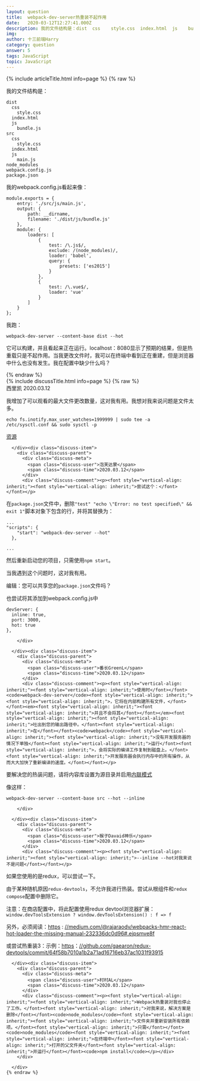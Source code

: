 ```yaml
---
layout: question
title:  webpack-dev-server热重装不起作用
date:   2020-03-12T12:27:41.000Z
description: 我的文件结构是：dist  css    style.css  index.html  js    bundle.jssrc  css...
img: 
author: 十三前端Harry
category: question
answer: 5
tags: JavaScript
topic: JavaScript
---
```

<div class="article-root">
  <div class="article">
    {% include articleTitle.html info=page %}
    {% raw %}
    <div class="article-content"><p><font style="vertical-align: inherit;"><font style="vertical-align: inherit;">我的文件结构是：</font></font></p>

<pre><code>dist<font></font>
  css<font></font>
    style.css<font></font>
  index.html<font></font>
  js<font></font>
    bundle.js<font></font>
src<font></font>
  css<font></font>
    style.css<font></font>
  index.html<font></font>
  js<font></font>
    main.js<font></font>
node_modules<font></font>
webpack.config.js<font></font>
package.json<font></font>
</code></pre>

<p><font style="vertical-align: inherit;"><font style="vertical-align: inherit;">我的webpack.config.js看起来像：</font></font></p>

<pre><code>module.exports = {<font></font>
    entry: './src/js/main.js',<font></font>
    output: {<font></font>
        path: __dirname,<font></font>
        filename: './dist/js/bundle.js'<font></font>
    },<font></font>
    module: {<font></font>
        loaders: [<font></font>
            {<font></font>
                test: /\.js$/,<font></font>
                exclude: /(node_modules)/,<font></font>
                loader: 'babel',<font></font>
                query: {<font></font>
                    presets: ['es2015']<font></font>
                }<font></font>
            },<font></font>
            {<font></font>
                test: /\.vue$/,<font></font>
                loader: 'vue'<font></font>
            }<font></font>
        ]<font></font>
    }<font></font>
};<font></font>
</code></pre>

<p><font style="vertical-align: inherit;"><font style="vertical-align: inherit;">我跑：</font></font></p>

<pre><code>webpack-dev-server --content-base dist --hot
</code></pre>

<p><font style="vertical-align: inherit;"><font style="vertical-align: inherit;">它可以构建，并且看起来正在运行。</font><font style="vertical-align: inherit;">localhost：8080显示了预期的结果，但是热重载只是不起作用。</font><font style="vertical-align: inherit;">当我更改文件时，我可以在终端中看到正在重建，但是浏览器中什么也没有发生。</font><font style="vertical-align: inherit;">我在配置中缺少什么吗？</font></font></p></div>
    {% endraw %}
  </div>

  <div class="discuss-wrapper">
    {% include discussTitle.html info=page %}
    {% raw %}
    <div class="discuss-item">
        <div class="discuss-parent">
          <div class="discuss-meta">
            <span class="discuss-user">西里凯</span>
            <span class="discuss-time">2020.03.12</span>
          </div>
          <div class="discuss-comment"><p><font style="vertical-align: inherit;"><font style="vertical-align: inherit;">我增加了可以观看的最大文件更改数量，这对我有用。</font><font style="vertical-align: inherit;">我想对我来说问题是文件太多。</font></font></p>

<pre><code>echo fs.inotify.max_user_watches=1999999 | sudo tee -a /etc/sysctl.conf &amp;&amp; sudo sysctl -p
</code></pre>

<p><a href="https://unix.stackexchange.com/questions/444998/how-to-set-and-understand-fs-notify-max-user-watches"><font style="vertical-align: inherit;"><font style="vertical-align: inherit;">资源</font></font></a></p></div>
        </div>
        
      </div><div class="discuss-item">
        <div class="discuss-parent">
          <div class="discuss-meta">
            <span class="discuss-user">泡芙达蒙</span>
            <span class="discuss-time">2020.03.12</span>
          </div>
          <div class="discuss-comment"><p><font style="vertical-align: inherit;"><font style="vertical-align: inherit;">尝试这个：</font></font></p>

<p><font style="vertical-align: inherit;"><font style="vertical-align: inherit;">在</font></font><code>package.json</code><font style="vertical-align: inherit;"><font style="vertical-align: inherit;">文件中，删除</font></font><code>"test" "echo \"Error: no test specified\" &amp;&amp; exit 1"</code><font style="vertical-align: inherit;"><font style="vertical-align: inherit;">脚本对象下</font><font style="vertical-align: inherit;">包含的行</font><font style="vertical-align: inherit;">，并将其替换为：</font></font></p>

<pre><code>...<font></font>
"scripts": {<font></font>
    "start": "webpack-dev-server --hot"<font></font>
  },<font></font>
<font></font>
...<font></font>
</code></pre>

<p><font style="vertical-align: inherit;"><font style="vertical-align: inherit;">然后重新启动您的项目，只需使用</font></font><code>npm start</code><font style="vertical-align: inherit;"><font style="vertical-align: inherit;">。</font></font></p>

<p><font style="vertical-align: inherit;"><font style="vertical-align: inherit;">当我遇到这个问题时，这对我有用。 </font></font></p>

<p><font style="vertical-align: inherit;"><font style="vertical-align: inherit;">编辑：您可以共享您的</font></font><code>package.json</code><font style="vertical-align: inherit;"><font style="vertical-align: inherit;">文件吗？</font></font></p>

<p><font style="vertical-align: inherit;"><font style="vertical-align: inherit;">也尝试将其添加到webpack.config.js中</font></font></p>

<pre><code>devServer: {<font></font>
  inline: true,<font></font>
  port: 3000,<font></font>
  hot: true<font></font>
},<font></font>
</code></pre></div>
        </div>
        
      </div><div class="discuss-item">
        <div class="discuss-parent">
          <div class="discuss-meta">
            <span class="discuss-user">番长GreenL</span>
            <span class="discuss-time">2020.03.12</span>
          </div>
          <div class="discuss-comment"><p><font style="vertical-align: inherit;"><font style="vertical-align: inherit;">使用时</font></font><code>webpack-dev-server</code><font style="vertical-align: inherit;"><font style="vertical-align: inherit;">，它将在内部构建所有文件，</font></font><em><font style="vertical-align: inherit;"><font style="vertical-align: inherit;">并且不会将其</font></font></em><font style="vertical-align: inherit;"><font style="vertical-align: inherit;">吐出到您的输出路径中。</font><font style="vertical-align: inherit;">在</font></font><code>webpack</code><font style="vertical-align: inherit;"><font style="vertical-align: inherit;">没有开发服务器的情况下单独</font><font style="vertical-align: inherit;">运行</font><font style="vertical-align: inherit;">，会将实际的编译工作复制到磁盘上。</font><font style="vertical-align: inherit;">开发服务器会执行内存中的所有操作，从而大大加快了重新编译的速度。</font></font></p>

<p><font style="vertical-align: inherit;"><font style="vertical-align: inherit;">要解决您的热装问题，请将内容库设置为源目录并启用</font></font><a href="https://webpack.js.org/configuration/dev-server/#devserverinline" rel="nofollow noreferrer"><font style="vertical-align: inherit;"><font style="vertical-align: inherit;">内联模式</font></font></a></p>

<p><font style="vertical-align: inherit;"><font style="vertical-align: inherit;">像这样：</font></font></p>

<pre><code>webpack-dev-server --content-base src --hot --inline
</code></pre></div>
        </div>
        
      </div><div class="discuss-item">
        <div class="discuss-parent">
          <div class="discuss-meta">
            <span class="discuss-user">猴子Davaid神乐</span>
            <span class="discuss-time">2020.03.12</span>
          </div>
          <div class="discuss-comment"><p><font style="vertical-align: inherit;"><font style="vertical-align: inherit;">--inline --hot对我来说不是问题</font></font></p>

<p><font style="vertical-align: inherit;"><font style="vertical-align: inherit;">如果您使用的是redux，可以尝试一下。</font></font></p>

<p><font style="vertical-align: inherit;"><font style="vertical-align: inherit;">由于某种随机原因</font></font><code>redux-devtools</code><font style="vertical-align: inherit;"><font style="vertical-align: inherit;">，不允许我进行热装。</font><font style="vertical-align: inherit;">尝试从根组件和</font></font><code>redux compose</code><font style="vertical-align: inherit;"><font style="vertical-align: inherit;">配置中</font><font style="vertical-align: inherit;">删除它</font><font style="vertical-align: inherit;">。</font></font></p>

<p><font style="vertical-align: inherit;"><font style="vertical-align: inherit;">注意：在商店配置中，将此配置使用redux devtool浏览器扩展： </font></font><code>window.devToolsExtension ? window.devToolsExtension() : f =&gt; f</code></p>

<p><font style="vertical-align: inherit;"><font style="vertical-align: inherit;">另外，必须阅读：</font><a href="https://medium.com/@rajaraodv/webpacks-hmr-react-hot-loader-the-missing-manual-232336dc0d96#.ejpsmve8f" rel="nofollow noreferrer"><font style="vertical-align: inherit;">https</font></a><font style="vertical-align: inherit;"> : </font></font><a href="https://medium.com/@rajaraodv/webpacks-hmr-react-hot-loader-the-missing-manual-232336dc0d96#.ejpsmve8f" rel="nofollow noreferrer"><font style="vertical-align: inherit;"><font style="vertical-align: inherit;">//medium.com/@rajaraodv/webpacks-hmr-react-hot-loader-the-missing-manual-232336dc0d96#.ejpsmve8f</font></font></a></p>

<p><font style="vertical-align: inherit;"><font style="vertical-align: inherit;">或尝试热重装3：示例：</font><a href="https://github.com/gaearon/redux-devtools/commit/64f58b7010a1b2a71ad16716eb37ac1031f93915" rel="nofollow noreferrer"><font style="vertical-align: inherit;">https</font></a><font style="vertical-align: inherit;">：</font></font><a href="https://github.com/gaearon/redux-devtools/commit/64f58b7010a1b2a71ad16716eb37ac1031f93915" rel="nofollow noreferrer"><font style="vertical-align: inherit;"><font style="vertical-align: inherit;">//github.com/gaearon/redux-devtools/commit/64f58b7010a1b2a71ad16716eb37ac1031f93915</font></font></a></p></div>
        </div>
        
      </div><div class="discuss-item">
        <div class="discuss-parent">
          <div class="discuss-meta">
            <span class="discuss-user">村村AL</span>
            <span class="discuss-time">2020.03.12</span>
          </div>
          <div class="discuss-comment"><p><font style="vertical-align: inherit;"><font style="vertical-align: inherit;">Webpack热重装对我也停止了工作。</font><font style="vertical-align: inherit;">对我来说，解决方案是删除</font></font><code>node_modules</code><font style="vertical-align: inherit;"><font style="vertical-align: inherit;">文件夹并重新安装所有依赖项。</font><font style="vertical-align: inherit;">只需</font></font><code>node_modules</code><font style="vertical-align: inherit;"><font style="vertical-align: inherit;">在终端中</font><font style="vertical-align: inherit;">打开的父文件夹</font><font style="vertical-align: inherit;">并运行</font></font><code>npm install</code></p></div>
        </div>
        
      </div>
    {% endraw %}
  </div>
<div>
